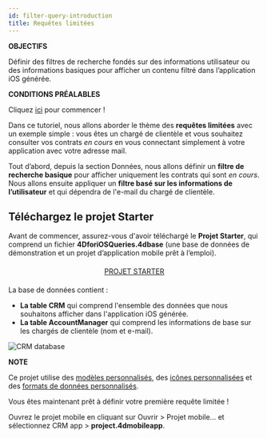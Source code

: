 ```yaml
---
id: filter-query-introduction
title: Requêtes limitées
---
```


<div class = "objectives"> 

**OBJECTIFS**

Définir des filtres de recherche fondés sur des informations utilisateur ou des informations basiques pour afficher un contenu filtré dans l’application iOS générée.</div> <div class = "prerequisites"> 

**CONDITIONS PRÉALABLES**

Cliquez [ici](prerequisites.html) pour commencer !</div> 

Dans ce tutoriel, nous allons aborder le thème des **requêtes limitées** avec un exemple simple : vous êtes un chargé de clientèle et vous souhaitez consulter vos contrats *en cours* en vous connectant simplement à votre application avec votre adresse mail.

Tout d’abord, depuis la section Données, nous allons définir un **filtre de recherche basique** pour afficher uniquement les contrats qui sont *en cours*. Nous allons ensuite appliquer un **filtre basé sur les informations de l’utilisateur** et qui dépendra de l'e-mail du chargé de clientèle.

## Téléchargez le projet Starter

Avant de commencer, assurez-vous d'avoir téléchargé le **Projet Starter**, qui comprend un fichier **4DforiOSQueries.4dbase** (une base de données de démonstration et un projet d’application mobile prêt à l’emploi).

<div style="text-align: center; margin-top: 20px; margin-bottom: 20px">
  <p>
    

<a class="button"
href="https://github.com/4d-for-ios/tutorial-RestrictedQueries/releases/latest/download/tutorial-RestrictedQueries.zip">PROJET STARTER</a>

  </p>
</div>

La base de données contient :

* **La table CRM** qui comprend l'ensemble des données que nous souhaitons afficher dans l'application iOS générée.
* **La table AccountManager** qui comprend les informations de base sur les chargés de clientèle (nom et e-mail).

![CRM database](assets/en/restricted-queries/CRMDatabase.png)<div class = "tips"> 

**NOTE**

Ce projet utilise des [modèles personnalisés](https://4d.github.io/4d-for-ios/docs/en/creating-listform-templates.html), des [icônes personnalisées](https://4d.github.io/4d-for-ios/docs/en/using-icons.html) et des [formats de données personnalisés](https://4d.github.io/4d-for-ios/docs/en/creating-data-formatter.html).</div> 

Vous êtes maintenant prêt à définir votre première requête limitée !

Ouvrez le projet mobile en cliquant sur Ouvrir > Projet mobile... et sélectionnez CRM app > **project.4dmobileapp**.